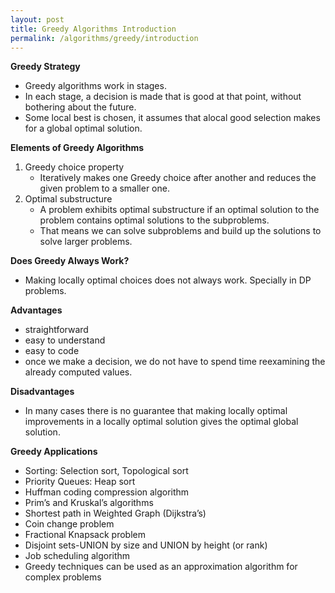 ```yaml
---
layout: post
title: Greedy Algorithms Introduction
permalink: /algorithms/greedy/introduction
---
```


**Greedy Strategy**
- Greedy algorithms work in stages.
- In each stage, a decision is made that is good at that point, without bothering about the future. 
- Some local best is chosen, it assumes that alocal good selection makes for a global optimal solution.

**Elements of Greedy Algorithms**
1. Greedy choice property
   - Iteratively makes one Greedy choice after another and reduces the given problem to a smaller one.
2. Optimal substructure
   - A problem exhibits optimal substructure if an optimal solution to the problem contains optimal solutions to the subproblems.
   - That means we can solve subproblems and build up the solutions to solve larger problems.

**Does Greedy Always Work?**
- Making locally optimal choices does not always work. Specially in DP problems.

**Advantages**
- straightforward
- easy to understand
- easy to code
- once we make a decision, we do not have to spend time reexamining the already computed values.

**Disadvantages**
- In many cases there is no guarantee that making locally optimal improvements in a locally optimal solution gives the optimal global solution.

**Greedy Applications**
- Sorting: Selection sort, Topological sort
- Priority Queues: Heap sort
- Huffman coding compression algorithm
- Prim’s and Kruskal’s algorithms
- Shortest path in Weighted Graph (Dijkstra’s)
- Coin change problem
- Fractional Knapsack problem
- Disjoint sets-UNION by size and UNION by height (or rank)
- Job scheduling algorithm
- Greedy techniques can be used as an approximation algorithm for complex problems